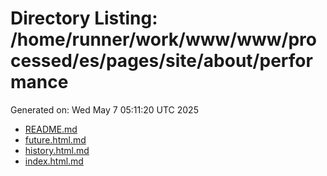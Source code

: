 # Directory Listing: /home/runner/work/www/www/processed/es/pages/site/about/performance
Generated on: Wed May  7 05:11:20 UTC 2025

- [README.md](README.md)
- [future.html.md](future.html.md)
- [history.html.md](history.html.md)
- [index.html.md](index.html.md)
